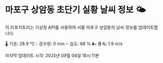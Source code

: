 
# 마포구 상암동 초단기 실황 날씨 정보 🌤️

이 리포지토리는 기상청 API를 사용하여 서울 마포구 상암동의 날씨 정보를 업데이트합니다. 

🌡️ 기온: 28.9 ℃
💧 강수량: 0 mm
💦 습도: 68 %
🌬️ 풍속: 1.9 m/s

마지막 업데이트 시각: 2025년 09월 04일 18시 11분    
